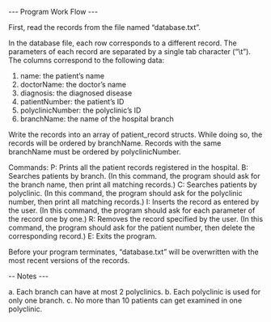 --- Program Work Flow ---

First, read the records from the file named “database.txt”.

In the database file, each row corresponds to a different record. 
The parameters of each record are separated by a single tab character (“\t”). The columns correspond to the following data:

1) name: the patient’s name
2) doctorName: the doctor’s name
3) diagnosis: the diagnosed disease
4) patientNumber: the patient’s ID
5) polyclinicNumber: the polyclinic’s ID
6) branchName: the name of the hospital branch

Write the records into an array of patient_record structs. While doing so, the records will be ordered by branchName. 
Records with the same branchName must be ordered by polyclinicNumber.


Commands:
P: Prints all the patient records registered in the hospital.
B: Searches patients by branch. (In this command, the program should ask for the
branch name, then print all matching records.)
C: Searches patients by polyclinic. (In this command, the program should ask for the
polyclinic number, then print all matching records.)
I: Inserts the record as entered by the user. (In this command, the program should
ask for each parameter of the record one by one.)
R: Removes the record specified by the user. (In this command, the program should
ask for the patient number, then delete the corresponding record.) E: Exits the program.

Before your program terminates, “database.txt” will be overwritten with the most recent versions of the records.

-- Notes ---

a. Each branch can have at most 2 polyclinics.
b. Each polyclinic is used for only one branch.
c. No more than 10 patients can get examined in one polyclinic.
